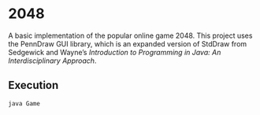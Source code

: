 # 2048

A basic implementation of the popular online game 2048. This project uses the PennDraw GUI library, which is an expanded version of StdDraw from Sedgewick and Wayne’s *Introduction to Programming in Java: An Interdisciplinary Approach*.

## Execution

`java Game`

